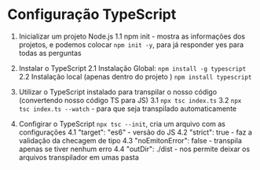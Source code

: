   # Configuração TypeScript

  1. Inicializar um projeto Node.js
    1.1 npm init - mostra as informações dos projetos, e podemos colocar `npm init -y`, para já responder yes para todas as perguntas

  2. Instalar o TypeScript
    2.1 Instalação Global: `npm install -g typescript`
    2.2 Instalação local (apenas dentro do projeto ) `npm install typescript`

  3. Utilizar o TypeScript instalado para transpilar o nosso código (convertendo nosso código TS para JS)
    3.1 `npx tsc index.ts`
    3.2 `npx tsc index.ts --watch` - para que seja transpilado automaticamente

  4. Configirar o TypeScript `npx tsc --init`, cria um arquivo com as configurações
    4.1 "target": "es6" - versão do JS
    4.2 "strict": true - faz a validação da checagem de tipo
    4.3 "noEmitonError": false - transpila apenas se tiver nenhum erro
    4.4 "outDir": ./dist  - nos permite deixar os arquivos transpilador em umas pasta